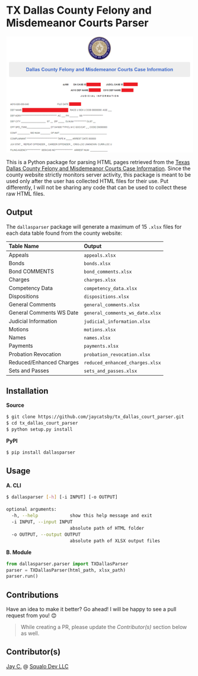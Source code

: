 TX Dallas County Felony and Misdemeanor Courts Parser
=====================================================
![Dallas Screenshot](/images/sample_screenshot.png)

This is a Python package for parsing HTML pages retrieved from the [Texas Dallas
County Felony and Misdemeanor Courts Case Information](https://www.dallascounty.org/criminalBackgroundSearch/searchByCase). Since
the county website strictly monitors server activity, this package is meant to be used
only after the user has collected HTML files for their use. Put differently, I will
not be sharing any code that can be used to collect these raw HTML files.

Output
------
The `dallasparser` package will generate a maximum of 15 `.xlsx` files for each data
table found from the county website:

| Table Name                | Output                          |
|:--------------------------|:--------------------------------|
| Appeals                   | `appeals.xlsx`                  |
| Bonds                     | `bonds.xlsx`                    |
| Bond COMMENTS             | `bond_comments.xlsx`            |
| Charges                   | `charges.xlsx`                  |
| Competency Data           | `competency_data.xlsx`          |
| Dispositions              | `dispositions.xlsx`             |
| General Comments          | `general_comments.xlsx`         |
| General Comments WS Date  | `general_comments_ws_date.xlsx` |
| Judicial Information      | `judicial_information.xlsx`     |
| Motions                   | `motions.xlsx`                  |
| Names                     | `names.xlsx`                    |
| Payments                  | `payments.xlsx`                 |
| Probation Revocation      | `probation_revocation.xlsx`     |
| Reduced/Enhanced Charges  | `reduced_enhanced_charges.xlsx` |
| Sets and Passes           | `sets_and_passes.xlsx`          |

Installation
------------
**Source**
```bash
$ git clone https://github.com/jaycatsby/tx_dallas_court_parser.git
$ cd tx_dallas_court_parser
$ python setup.py install
```

**PyPI**
```bash
$ pip install dallasparser
```

Usage
-----
**A. CLI**
```bash
$ dallasparser [-h] [-i INPUT] [-o OUTPUT]

optional arguments:
  -h, --help            show this help message and exit
  -i INPUT, --input INPUT
                        absolute path of HTML folder
  -o OUTPUT, --output OUTPUT
                        absolute path of XLSX output files
```

**B. Module**
```python
from dallasparser.parser import TXDallasParser
parser = TXDallasParser(html_path, xlsx_path)
parser.run()
```

Contributions
-------------
Have an idea to make it better? Go ahead! I will be happy to see a pull request from you! :blush:
>While creating a PR, please update the *Contributor(s)* section below as well.

Contributor(s)
--------------
[Jay C.](https://github.com/jaycatsby) @ [Squalo Dev LLC](https://squalodev.com/)
